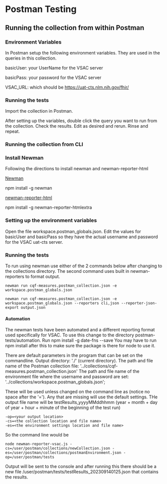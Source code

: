  # Postman Testing
 ## Running the collection from within Postman
 ### Environment Variables
 In Postman setup the following environment variables. They are used in the queries in this collection.

 basicUser:  your UserName for the VSAC server

 basicPass:  your password for the VSAC server

 VSAC_URL:   which should be https://uat-cts.nlm.nih.gov/fhir/

 ### Running the tests

 Import the collection in Postman. 

 After setting up the variables, double click the query you want to run from the collection. Check the results. Edit as desired and rerun. Rinse and repeat. 
 
 
 
 
### Running the collection from CLI
 ### Install Newman
 
 Following the directions to install newman and newman-reporter-html

[Newman](https://learning.postman.com/docs/collections/using-newman-cli/command-line-integration-with-newman/)

 npm install -g newman

 [newman-reporter-html](https://www.npmjs.com/package/newman-reporter-html)

 npm install -g newman-reporter-htmlextra

### Setting up the environment variables

Open the file workspace.postman_globals.json. Edit the values for basicUser and basicPass so they have the actual username and password for the VSAC uat-cts server. 

### Running the tests

To run using newman use either of the 2 commands below after changing to the collections directory. The second command uses built in newman-reporters to format output.

    newman run cqf-measures.postman_collection.json -e workspace.postman_globals.json    

    newman run cqf-measures.postman_collection.json -e workspace.postman_globals.json --reporters cli,json --reporter-json-export output.json

#### Automation

The newman tests have been automated and a different reporting format used specifically for VSAC. To use this change to the directory postman-tests/automation.
Run  npm install -g date-fns --save
You may have to run npm install after this to make sure the package is there for node to use it.

There are default parameters in the program that can be set on the commandline.
    Output directory: './' (current directory).
    The path and file name of the Postman collection file: '../collections/cqf-measures.postman_collection.json'
    The path and file name of the environment file where the username and password are set: '../collections/workspace.postman_globals.json';

These will be used unless changed on the command line as (notice no space after the '='). Any that are missing will use the default settings. THe output file name will be testResults_yyyyMMddhhmm (year + month + day of year + hour + minute of the beginning of the test run) 

    -op=<your output location>
    -cs=<the collection location and file name>
    -es=<the environment settings location and file name>

So the command line would be 

    node newman-reporter-vsac.js -cs=/user/postman/collections/newCollection.json -es=/user/postman/collections/postmanEnvironment.json -op=/user/postman/tests

Output will be sent to the console and after running this there should be a new file /user/postman/tests/testResults_202309140125.json that contains the results.
